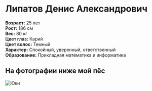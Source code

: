 # Липатов Денис Александрович

**Возраст:** 25 лет  
**Рост:** 186 см  
**Вес:** 80 кг  
**Цвет глаз:** Карий  
**Цвет волос:** Темный  
**Характер:** Спокойный, уверенный, ответственный  
**Образование:** Прикладная математика и информатика

## На фотографии ниже мой пёс
![Юки](https://s663vla.storage.yandex.net/rdisk/30589476a40aed628ee184382f73c96a658fa69a3b8422e41d93f9941ed28f70/67886a10/8oztoIUX97DO9aK3kb4AF4lA1u9igFSzahzkhuYO_lslvKYga5ghMXl-fkdKPA9WdPkIhiInSXiOnBgVsQn2MA==?uid=545477158&filename=IMG_20240630_100854.jpg&disposition=inline&hash=&limit=0&content_type=image%2Fjpeg&owner_uid=545477158&fsize=3955425&hid=8f5f7e65b06e51e67a093bcb1f02510d&media_type=image&tknv=v2&etag=fd0f89bebef59367071c70548a47e697&ts=62bc94462a400&s=f2c54fba7f321bb55ebeef42dc99b15f73c1ad2fec112c5d2c3cda8c4589e64e&pb=U2FsdGVkX1-o6MKeXzr6yIvruT-oEoxTsFdrB02fk_1PFCEZSxylqCHLyVJbwLBjXNHE-_KdMlEKPdVl3hY1YLcEa6YjkAXBJpo0Ozu1QHs)